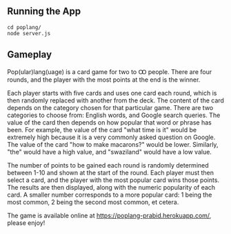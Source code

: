 ## Running the App

```
cd poplang/
node server.js
```

## Gameplay

Pop(ular)lang(uage) is a card game for two to Ꝏ people. There are four rounds, and the player with the most points at the end is the winner.

Each player starts with five cards and uses one card each round, which is then randomly replaced with another from the deck. The content of the card depends on the category chosen for that particular game. There are two categories to choose from: English words, and Google search queries. The value of the card then depends on how popular that word or phrase has been. For example, the value of the card "what time is it" would be extremely high because it is a very commonly asked question on Google. The value of the card "how to make macarons?" would be lower. Similarly, "the" would have a high value, and "swaziland" would have a low value.

The number of points to be gained each round is randomly determined between 1-10 and shown at the start of the round. Each player must then select a card, and the player with the most popular card wins those points. The results are then displayed, along with the numeric popularity of each card. A smaller number corresponds to a more popular card: 1 being the most common, 2 being the second most common, et cetera.

The game is available online at https://poplang-prabid.herokuapp.com/, please enjoy!


